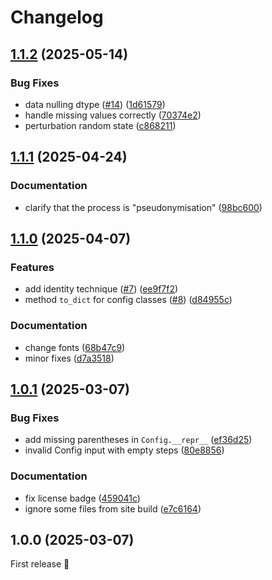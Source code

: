 <!--
SPDX-FileCopyrightText: 2025 Aindo SpA

SPDX-License-Identifier: MIT
-->

# Changelog

## [1.1.2](https://github.com/aindo-com/aindo-anonymize/compare/v1.1.1...v1.1.2) (2025-05-14)


### Bug Fixes

* data nulling dtype ([#14](https://github.com/aindo-com/aindo-anonymize/issues/14)) ([1d61579](https://github.com/aindo-com/aindo-anonymize/commit/1d61579894298d460272eb98b2f380b5bd7aa401))
* handle missing values correctly ([70374e2](https://github.com/aindo-com/aindo-anonymize/commit/70374e27aada43f628a0868397c82e3738ba74ac))
* perturbation random state ([c868211](https://github.com/aindo-com/aindo-anonymize/commit/c868211efe2c7f6e6d8f9aaef8a28b5f0f4b2c9d))

## [1.1.1](https://github.com/aindo-com/aindo-anonymize/compare/v1.1.0...v1.1.1) (2025-04-24)


### Documentation

* clarify that the process is "pseudonymisation" ([98bc600](https://github.com/aindo-com/aindo-anonymize/commit/98bc6008b64e15f498aaffb1eaebaafdb3997b6f))

## [1.1.0](https://github.com/aindo-com/aindo-anonymize/compare/v1.0.1...v1.1.0) (2025-04-07)


### Features

* add identity technique ([#7](https://github.com/aindo-com/aindo-anonymize/issues/7)) ([ee9f7f2](https://github.com/aindo-com/aindo-anonymize/commit/ee9f7f2dc1a74436cf92f85dcd6b6ff5cad7925e))
* method `to_dict` for config classes ([#8](https://github.com/aindo-com/aindo-anonymize/issues/8)) ([d84955c](https://github.com/aindo-com/aindo-anonymize/commit/d84955c0e69022d7000ee9317679d44ec1170b56))


### Documentation

* change fonts ([68b47c9](https://github.com/aindo-com/aindo-anonymize/commit/68b47c9eb48ad48f773136a1b868ddd20d782f57))
* minor fixes ([d7a3518](https://github.com/aindo-com/aindo-anonymize/commit/d7a3518760b9913f8f8dac29bd61d6f7d5e390ab))

## [1.0.1](https://github.com/aindo-com/aindo-anonymize/compare/v1.0.0...v1.0.1) (2025-03-07)


### Bug Fixes

* add missing parentheses in `Config.__repr__` ([ef36d25](https://github.com/aindo-com/aindo-anonymize/commit/ef36d25ed534f80e66e0ea4e2fb4b0b219ec35aa))
* invalid Config input with empty steps ([80e8856](https://github.com/aindo-com/aindo-anonymize/commit/80e8856546c0aced4b90a650bc3ee7afda35cb8f))


### Documentation

* fix license badge ([459041c](https://github.com/aindo-com/aindo-anonymize/commit/459041ca026ce435b39fddee1deccdcd89e5e08c))
* ignore some files from site build ([e7c6164](https://github.com/aindo-com/aindo-anonymize/commit/e7c616490a974aa15ed30101089e7deae8c1ad50))

## 1.0.0 (2025-03-07)

First release 🎉
